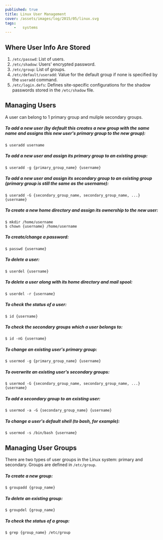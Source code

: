 ```yaml
---
published: true
title: Linux User Management
cover: /assets/images/log/2015/05/linux.svg
tags:
    -   systems
---
```




## Where User Info Are Stored

1.	`/etc/passwd`: List of users.
2.	`/etc/shadow`: Users' encrypted password.
3.	`/etc/group`: List of groups.
4.	`/etc/default/useradd`: Value for the default group if none is specified by the `useradd` command.
5.	`/etc/login.defs`: Defines site-specific configurations for the shadow passwords stored in the `/etc/shadow` file.

## Managing Users

A user can belong to 1 primary group and muliple secondary groups.

##### To add a new user (by default this creates a new group with the same name and assigns this new user's primary group to the new group):

```
$ useradd username
```

##### To add a new user and assign its primary group to an existing group:

```
$ useradd -g {primary_group_name} {username}
```

##### To add a new user and assign its secondary group to an existing group (primary group is still the same as the username):

```
$ useradd -G {secondary_group_name, secondary_group_name, ...} {username}
```

##### To create a new home directory and assign its ownership to the new user:

```
$ mkdir /home/username
$ chown {username} /home/username
```

##### To create/change a password:

```
$ passwd {username}
```

##### To delete a user:

```
$ userdel {username}
```

##### To delete a user along with its home directory and mail spool:

```
$ userdel -r {username}
```

##### To check the status of a user:

```
$ id {username}
```

##### To check the secondary groups which a user belongs to:

```
$ id -nG {username}
```

##### To change an existing user's primary group:

```
$ usermod -g {primary_group_name} {username}
```

##### To overwrite an existing user's secondary groups:

```
$ usermod -G {secondary_group_name, secondary_group_name, ...} {username}
```

##### To add a secondary group to an existing user:

```
$ usermod -a -G {secondary_group_name} {username}
```

##### To change a user's default shell (to bash, for example):

```
$ usermod -s /bin/bash {username}
```

## Managing User Groups

There are two types of user groups in the Linux system: primary and secondary. Groups are defined in `/etc/group`.

##### To create a new group:

```
$ groupadd {group_name}
```

##### To delete an existing group:

```
$ groupdel {group_name}
```

##### To check the status of a group:

```
$ grep {group_name} /etc/group
```
